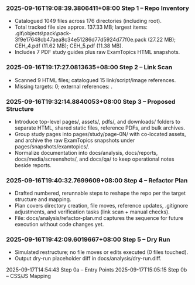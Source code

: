 ﻿### 2025-09-16T19:08:39.3806411+08:00 Step 1 – Repo Inventory
- Catalogued 1049 files across 176 directories (including root).
- Total tracked file size approx. 137.33 MB; largest items: .git\\objects\\pack\\pack-3f9e17648cb47aea8c34e51286d77d5924d77f0e.pack (27.22 MB); CEH_4.pdf (11.62 MB); CEH_5.pdf (11.38 MB).
- Includes 7 PDF study guides plus raw ExamTopics HTML snapshots.

### 2025-09-16T19:17:27.0813635+08:00 Step 2 – Link Scan
- Scanned 9 HTML files; catalogued 15 link/script/image references.
- Missing targets: 0; external references: .


### 2025-09-16T19:32:14.8840053+08:00 Step 3 – Proposed Structure
- Introduce top-level pages/, assets/, pdfs/, and downloads/ folders to separate HTML, shared static files, reference PDFs, and bulk archives.
- Group study pages into pages/study/page-0N/ with co-located assets, and archive the raw ExamTopics snapshots under pages/snapshots/examtopics/.
- Normalize documentation into docs/analysis, docs/reports, docs/media/screenshots/, and docs/qa/ to keep operational notes beside reports.
### 2025-09-16T19:40:32.7699609+08:00 Step 4 – Refactor Plan
- Drafted numbered, rerunnable steps to reshape the repo per the target structure and mapping.
- Plan covers directory creation, file moves, reference updates, .gitignore adjustments, and verification tasks (link scan + manual checks).
- File: docs/analysis/refactor-plan.md captures the sequence for future execution without code changes yet.

### 2025-09-16T19:42:09.6019667+08:00 Step 5 – Dry Run
- Simulated restructure; no file moves or edits executed (0 files touched).
- Output dry-run placeholder diff in docs/analysis/dry-run.diff.

2025-09-17T14:54:43 Step 0a – Entry Points
2025-09-17T15:05:15 Step 0b – CSS/JS Mapping
